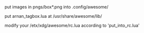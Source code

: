 
put images in pngs/box*.png into .config/awesome/

put arnan_tagbox.lua at /usr/share/awesome/lib/

modify your /etx/xdg/awesome/rc.lua according to 'put_into_rc.lua'


